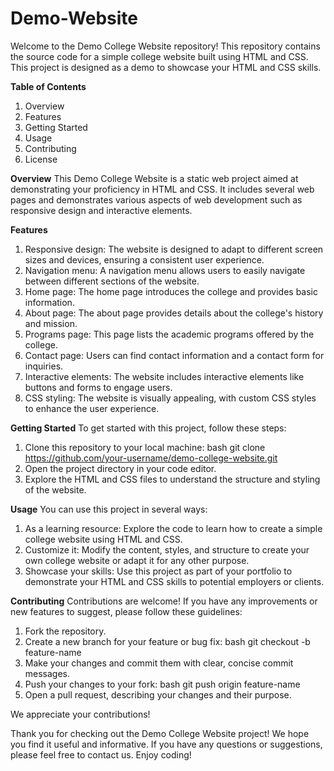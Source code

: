 # Demo-Website

Welcome to the Demo College Website repository! This repository contains the source code for a simple college website built using HTML and CSS. This project is designed as a demo to showcase your HTML and CSS skills.

**Table of Contents**

1. Overview
2. Features
3. Getting Started
4. Usage
5. Contributing
6. License

**Overview**
This Demo College Website is a static web project aimed at demonstrating your proficiency in HTML and CSS. It includes several web pages and demonstrates various aspects of web development such as responsive design and interactive elements.

**Features**

1. Responsive design: The website is designed to adapt to different screen sizes and devices, ensuring a consistent user experience.
2. Navigation menu: A navigation menu allows users to easily navigate between different sections of the website.
3. Home page: The home page introduces the college and provides basic information.
4. About page: The about page provides details about the college's history and mission.
5. Programs page: This page lists the academic programs offered by the college.
6. Contact page: Users can find contact information and a contact form for inquiries.
7. Interactive elements: The website includes interactive elements like buttons and forms to engage users.
8. CSS styling: The website is visually appealing, with custom CSS styles to enhance the user experience.

**Getting Started**
To get started with this project, follow these steps:

1. Clone this repository to your local machine:
   bash
   git clone https://github.com/your-username/demo-college-website.git
2. Open the project directory in your code editor.
3. Explore the HTML and CSS files to understand the structure and styling of the website.

**Usage**
You can use this project in several ways:

1. As a learning resource: Explore the code to learn how to create a simple college website using HTML and CSS.
2. Customize it: Modify the content, styles, and structure to create your own college website or adapt it for any other purpose.
3. Showcase your skills: Use this project as part of your portfolio to demonstrate your HTML and CSS skills to potential employers or clients.

**Contributing**
Contributions are welcome! If you have any improvements or new features to suggest, please follow these guidelines:

1. Fork the repository.
2. Create a new branch for your feature or bug fix:
   bash
   git checkout -b feature-name
3. Make your changes and commit them with clear, concise commit messages.
4. Push your changes to your fork:
   bash
   git push origin feature-name
5. Open a pull request, describing your changes and their purpose.

We appreciate your contributions!

Thank you for checking out the Demo College Website project! We hope you find it useful and informative. If you have any questions or suggestions, please feel free to contact us. Enjoy coding!
